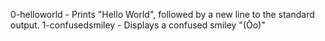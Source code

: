 0-helloworld - Prints "Hello World", followed by a new line to the standard output.
1-confusedsmiley - Displays a confused smiley "(Ôo)"
